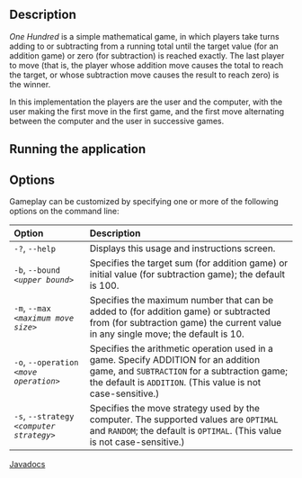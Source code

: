 ## Description

_One Hundred_ is a simple mathematical game, in which players take turns adding to or subtracting from a running total until the target value (for an addition game) or zero (for subtraction) is reached exactly. The last player to move (that is, the player whose addition move causes the total to reach the target, or whose subtraction move causes the result to reach zero) is the winner.

In this implementation the players are the user and the computer, with the user making the first move in the first game, and the first move alternating between the computer and the user in successive games.

## Running the application

## Options

Gameplay can be customized by specifying one or more of the following
options on the command line:

| Option                            | Description                                                                                                                                                                                        |
|:----------------------------------|:---------------------------------------------------------------------------------------------------------------------------------------------------------------------------------------------------|
| `-?`, `--help`                    | Displays this usage and instructions screen.                                                                                                                                                       |
| `-b`, `--bound `*`<upper bound>`* | Specifies the target sum (for addition game) or initial value (for subtraction game); the default is 100.                                                                                          |
| `-m`, `--max `*`<maximum move size>`* | Specifies the maximum number that can be added to (for addition game) or subtracted from (for subtraction game) the current value in any single move; the default is 10.                           |
| `-o`, `--operation `*`<move operation>`* | Specifies the arithmetic operation used in a game. Specify ADDITION for an addition game, and `SUBTRACTION` for a subtraction game; the default is `ADDITION`. (This value is not case-sensitive.) |
| `-s`, `--strategy `*`<computer strategy>`* | Specifies the move strategy used by the computer. The supported values are `OPTIMAL` and `RANDOM`; the default is `OPTIMAL`. (This value is not case-sensitive.) |

[Javadocs](api/)